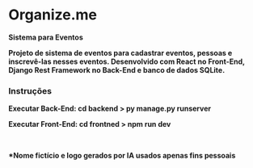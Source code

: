 <div>
    <h1 align:center>Organize.me</h1>
    <p align:center><strong>Sistema para Eventos<strong></p>
    <p>Projeto de sistema de eventos para cadastrar eventos, pessoas e inscrevê-las nesses eventos. Desenvolvido com React no Front-End, Django Rest Framework no Back-End e banco de dados SQLite.</p>
    <h3>Instruções</h3>
    <p>Executar <strong>Back-End</strong>: cd backend > py manage.py runserver</p>
    <p>Executar <strong>Front-End</strong>: cd frontned > npm run dev</p> <br/>
    <p><strong>*Nome fictício e logo gerados por IA usados apenas fins pessoais</strong></p>
</div>

